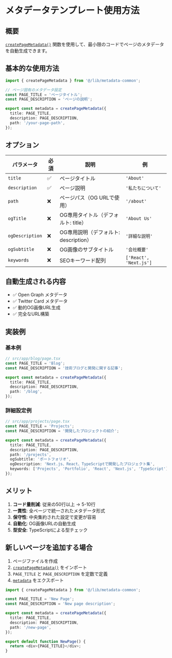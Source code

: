 # メタデータテンプレート使用方法

## 概要

[`createPageMetadata()`](src/lib/metadata-common.ts:13) 関数を使用して、最小限のコードでページのメタデータを自動生成できます。

## 基本的な使用方法

```typescript
import { createPageMetadata } from '@/lib/metadata-common';

// ページ固有のメタデータ設定
const PAGE_TITLE = 'ページタイトル';
const PAGE_DESCRIPTION = 'ページの説明';

export const metadata = createPageMetadata({
  title: PAGE_TITLE,
  description: PAGE_DESCRIPTION,
  path: '/your-page-path',
});
```

## オプション

| パラメータ      | 必須 | 説明                                  | 例                     |
| --------------- | ---- | ------------------------------------- | ---------------------- |
| `title`         | ✅   | ページタイトル                        | `'About'`              |
| `description`   | ✅   | ページ説明                            | `'私たちについて'`     |
| `path`          | ❌   | ページパス（OG URLで使用）            | `'/about'`             |
| `ogTitle`       | ❌   | OG専用タイトル（デフォルト: title）   | `'About Us'`           |
| `ogDescription` | ❌   | OG専用説明（デフォルト: description） | `'詳細な説明'`         |
| `ogSubtitle`    | ❌   | OG画像のサブタイトル                  | `'会社概要'`           |
| `keywords`      | ❌   | SEOキーワード配列                     | `['React', 'Next.js']` |

## 自動生成される内容

- ✅ Open Graph メタデータ
- ✅ Twitter Card メタデータ
- ✅ 動的OG画像URL生成
- ✅ 完全なURL構築

## 実装例

### 基本例

```typescript
// src/app/blog/page.tsx
const PAGE_TITLE = 'Blog';
const PAGE_DESCRIPTION = '技術ブログと開発に関する記事';

export const metadata = createPageMetadata({
  title: PAGE_TITLE,
  description: PAGE_DESCRIPTION,
  path: '/blog',
});
```

### 詳細設定例

```typescript
// src/app/projects/page.tsx
const PAGE_TITLE = 'Projects';
const PAGE_DESCRIPTION = '開発したプロジェクトの紹介';

export const metadata = createPageMetadata({
  title: PAGE_TITLE,
  description: PAGE_DESCRIPTION,
  path: '/projects',
  ogSubtitle: 'ポートフォリオ',
  ogDescription: 'Next.js、React、TypeScriptで開発したプロジェクト集',
  keywords: ['Projects', 'Portfolio', 'React', 'Next.js', 'TypeScript'],
});
```

## メリット

1. **コード量削減**: 従来の50行以上 → 5-10行
2. **一貫性**: 全ページで統一されたメタデータ形式
3. **保守性**: 中央集約された設定で変更が容易
4. **自動化**: OG画像URLの自動生成
5. **型安全**: TypeScriptによる型チェック

## 新しいページを追加する場合

1. ページファイルを作成
2. [`createPageMetadata()`](src/lib/metadata-common.ts:13) をインポート
3. `PAGE_TITLE` と `PAGE_DESCRIPTION` を定数で定義
4. [`metadata`](src/app/about/page.tsx:12) をエクスポート

```typescript
import { createPageMetadata } from '@/lib/metadata-common';

const PAGE_TITLE = 'New Page';
const PAGE_DESCRIPTION = 'New page description';

export const metadata = createPageMetadata({
  title: PAGE_TITLE,
  description: PAGE_DESCRIPTION,
  path: '/new-page',
});

export default function NewPage() {
  return <div>{PAGE_TITLE}</div>;
}
```
